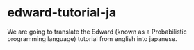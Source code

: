 # edward-tutorial-ja
We are going to translate the Edward (known as a Probabilistic programming language) tutorial from english into japanese.
